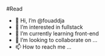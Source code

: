 #Read
- 👋 Hi, I’m @fouaddja
- 👀 I’m interested in fullstack
- 🌱 I’m currently learning front-end
- 💞️ I’m looking to collaborate on ...
- 📫 How to reach me ...

<!---
fouaddja/fouaddja is a ✨ special ✨ repository because its `README.md` (this file) appears on your GitHub profile.
You can click the Preview link to take a look at your changes.
--->
